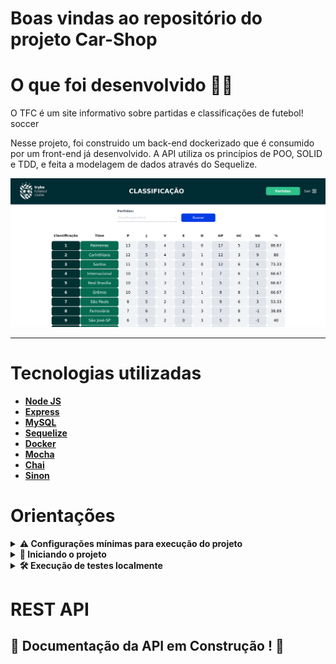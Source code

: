 # Boas vindas ao repositório do projeto Car-Shop
 # O que foi desenvolvido  👨‍💻 


  O TFC é um site informativo sobre partidas e classificações de futebol! soccer

  Nesse projeto, foi construido um back-end dockerizado que é consumido por um front-end já desenvolvido. A API utiliza os princípios de POO, SOLID e TDD, e feita a modelagem de dados através do Sequelize. 

   ![Exemplo app front](/front-example.png)  
 
  ---

# Tecnologias utilizadas <a name="tecnologias"></a>

- [**Node JS**](https://nodejs.org/pt-br/)
- [**Express**](https://expressjs.com/pt-br/)
- [**MySQL**](https://www.mysql.com/)
- [**Sequelize**](https://sequelize.org/)
- [**Docker**](https://www.docker.com/)
- [**Mocha**](https://mochajs.org/)
- [**Chai**](https://www.chaijs.com)
- [**Sinon**](https://sinonjs.org/)

# Orientações <a name="orientacoes"></a>


<details>
<summary><strong> ⚠️ Configurações mínimas para execução do projeto</strong></summary><br />

Na sua máquina você deve ter:

 - Sistema Operacional Distribuição Unix
 - Node versão 16
 - Docker
 - Docker-compose versão >=1.29.2

➡️ O `node` deve ter versão igual ou superior à `16.14.0 LTS`:
  - Para instalar o nvm, [acesse esse link](https://github.com/nvm-sh/nvm#installing-and-updating);
  - Rode os comandos abaixo para instalar a versão correta de `node` e usá-la:
    - `nvm install 16.14 --lts`
    - `nvm use 16.14`
    - `nvm alias default 16.14`

➡️ O `docker-compose` deve ter versão igual ou superior à`ˆ1.29.2`:
  * Use esse [link de referência para realizar a instalação corretamente no ubuntu](https://app.betrybe.com/learn/course/5e938f69-6e32-43b3-9685-c936530fd326/module/94d0e996-1827-4fbc-bc24-c99fb592925b/section/5987fa2d-0d04-45b2-9d91-1c2ffce09862/day/2f1a5c4d-74b1-488a-8d9b-408682c93724/lesson/b883b81d-21f6-4b60-aa62-8508f6017ea0);
  * Acesse o [link da documentação oficial com passos para desinstalar](https://docs.docker.com/compose/install/#uninstallation) caso necessário.

</details>
<details>
<summary><strong> 🔰 Iniciando o projeto</strong></summary><br />

  1. Clone o repositório
  * `git clone https://github.com/luizfilipelgs/TFC`

  2. Entre na pasta do repositório que você acabou de clonar:
  * `cd TFC`

  3. Instale as dependências (Isso ja ira instalar tanto o front quanto o backend).
  * `npm install`

  4. Execute o docker compose.
  * `npm run compose:up`
  * Obs: São utilizas as portas 3306, 3001 e 3000 , certifique-se que elas estão disponíveis no momento de executar o comando.

  5. Para acessar.
   - Porta Front-End - http://localhost:3000
   - Porta Back-End - http://localhost:3001

  

</details>

<details>

## Testes Integração Back-end 

  <summary><strong>🛠 Execução de testes localmente</strong></summary>

  Para executar os testes localmente, basta executar o comando `npm run test:coverage`.

  Você verá a lista de testes aprovados e a tabela de cobertura deles.
  <br>
</details>

# REST API <a name="rest-api"></a>

## :construction: Documentação da API em Construção ! :construction:

